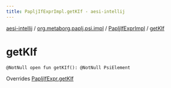 ```yaml
---
title: PapljIfExprImpl.getKIf - aesi-intellij
---
```


[aesi-intellij](../../index.html) / [org.metaborg.paplj.psi.impl](../index.html) / [PapljIfExprImpl](index.html) / [getKIf](.)

# getKIf

`@NotNull open fun getKIf(): @NotNull PsiElement`

Overrides [PapljIfExpr.getKIf](../../org.metaborg.paplj.psi/-paplj-if-expr/get-k-if.html)

